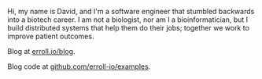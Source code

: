 Hi, my name is David, and I'm a software engineer that stumbled backwards into a biotech career. I am not a biologist, nor am I a bioinformatician, but I build distributed systems that help them do their jobs; together we work to improve patient outcomes.

Blog at [erroll.io/blog](https://www.erroll.io/blog).

Blog code at [github.com/erroll-io/examples](https://github.com/erroll-io/examples).
